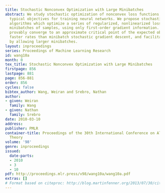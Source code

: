 ```yaml
---
title: Stochastic Nonconvex Optimization with Large Minibatches
abstract: We study stochastic optimization of nonconvex loss functions, which are
  typical objectives for training neural networks. We propose stochastic approximation
  algorithms which optimize a series of regularized, nonlinearized losses on large
  minibatches of samples, using only first-order gradient information. Our algorithms
  provably converge to an approximate critical point of the expected objective with
  faster rates than minibatch stochastic gradient descent, and facilitate better parallelization
  by allowing larger minibatches.
layout: inproceedings
series: Proceedings of Machine Learning Research
id: wang10a
month: 0
tex_title: Stochastic Nonconvex Optimization with Large Minibatches
firstpage: 856
lastpage: 881
page: 856-881
order: 856
cycles: false
bibtex_author: Wang, Weiran and Srebro, Nathan
author:
- given: Weiran
  family: Wang
- given: Nathan
  family: Srebro
date: 2010-03-10
address: 
publisher: PMLR
container-title: Proceedings of the 30th International Conference on Algorithmic Learning
  Theory
volume: '98'
genre: inproceedings
issued:
  date-parts:
  - 2010
  - 3
  - 10
pdf: http://proceedings.mlr.press/v98/wang10a/wang10a.pdf
extras: []
# Format based on citeproc: http://blog.martinfenner.org/2013/07/30/citeproc-yaml-for-bibliographies/
---
```

